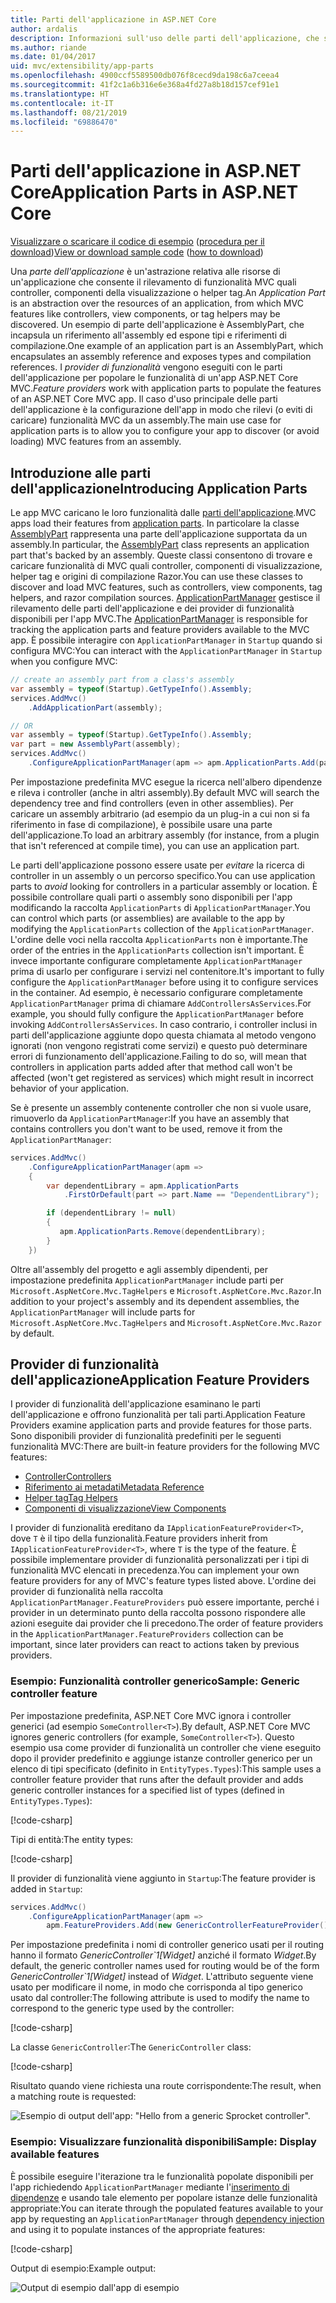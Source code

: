 ```yaml
---
title: Parti dell'applicazione in ASP.NET Core
author: ardalis
description: Informazioni sull'uso delle parti dell'applicazione, che sono astrazioni relative alle risorse di un'app, per rilevare o evitare di caricare funzionalità da un assembly.
ms.author: riande
ms.date: 01/04/2017
uid: mvc/extensibility/app-parts
ms.openlocfilehash: 4900ccf5589500db076f8cecd9da198c6a7ceea4
ms.sourcegitcommit: 41f2c1a6b316e6e368a4fd27a8b18d157cef91e1
ms.translationtype: HT
ms.contentlocale: it-IT
ms.lasthandoff: 08/21/2019
ms.locfileid: "69886470"
---
```

<!-- DO NOT MAKE CHANGES BEFORE https://github.com/aspnet/AspNetCore.Docs/pull/12376 Merges -->

# <a name="application-parts-in-aspnet-core"></a><span data-ttu-id="778f3-103">Parti dell'applicazione in ASP.NET Core</span><span class="sxs-lookup"><span data-stu-id="778f3-103">Application Parts in ASP.NET Core</span></span>

<span data-ttu-id="778f3-104">[Visualizzare o scaricare il codice di esempio](https://github.com/aspnet/AspNetCore.Docs/tree/master/aspnetcore/mvc/advanced/app-parts/sample) ([procedura per il download](xref:index#how-to-download-a-sample))</span><span class="sxs-lookup"><span data-stu-id="778f3-104">[View or download sample code](https://github.com/aspnet/AspNetCore.Docs/tree/master/aspnetcore/mvc/advanced/app-parts/sample) ([how to download](xref:index#how-to-download-a-sample))</span></span>

<span data-ttu-id="778f3-105">Una *parte dell'applicazione* è un'astrazione relativa alle risorse di un'applicazione che consente il rilevamento di funzionalità MVC quali controller, componenti della visualizzazione o helper tag.</span><span class="sxs-lookup"><span data-stu-id="778f3-105">An *Application Part* is an abstraction over the resources of an application, from which MVC features like controllers, view components, or tag helpers may be discovered.</span></span> <span data-ttu-id="778f3-106">Un esempio di parte dell'applicazione è AssemblyPart, che incapsula un riferimento all'assembly ed espone tipi e riferimenti di compilazione.</span><span class="sxs-lookup"><span data-stu-id="778f3-106">One example of an application part is an AssemblyPart, which encapsulates an assembly reference and exposes types and compilation references.</span></span> <span data-ttu-id="778f3-107">I *provider di funzionalità* vengono eseguiti con le parti dell'applicazione per popolare le funzionalità di un'app ASP.NET Core MVC.</span><span class="sxs-lookup"><span data-stu-id="778f3-107">*Feature providers* work with application parts to populate the features of an ASP.NET Core MVC app.</span></span> <span data-ttu-id="778f3-108">Il caso d'uso principale delle parti dell'applicazione è la configurazione dell'app in modo che rilevi (o eviti di caricare) funzionalità MVC da un assembly.</span><span class="sxs-lookup"><span data-stu-id="778f3-108">The main use case for application parts is to allow you to configure your app to discover (or avoid loading) MVC features from an assembly.</span></span>

## <a name="introducing-application-parts"></a><span data-ttu-id="778f3-109">Introduzione alle parti dell'applicazione</span><span class="sxs-lookup"><span data-stu-id="778f3-109">Introducing Application Parts</span></span>

<span data-ttu-id="778f3-110">Le app MVC caricano le loro funzionalità dalle [parti dell'applicazione](/dotnet/api/microsoft.aspnetcore.mvc.applicationparts.applicationpart).</span><span class="sxs-lookup"><span data-stu-id="778f3-110">MVC apps load their features from [application parts](/dotnet/api/microsoft.aspnetcore.mvc.applicationparts.applicationpart).</span></span> <span data-ttu-id="778f3-111">In particolare la classe [AssemblyPart](/dotnet/api/microsoft.aspnetcore.mvc.applicationparts.assemblypart) rappresenta una parte dell'applicazione supportata da un assembly.</span><span class="sxs-lookup"><span data-stu-id="778f3-111">In particular, the [AssemblyPart](/dotnet/api/microsoft.aspnetcore.mvc.applicationparts.assemblypart) class represents an application part that's backed by an assembly.</span></span> <span data-ttu-id="778f3-112">Queste classi consentono di trovare e caricare funzionalità di MVC quali controller, componenti di visualizzazione, helper tag e origini di compilazione Razor.</span><span class="sxs-lookup"><span data-stu-id="778f3-112">You can use these classes to discover and load MVC features, such as controllers, view components, tag helpers, and razor compilation sources.</span></span> <span data-ttu-id="778f3-113">[ApplicationPartManager](/dotnet/api/microsoft.aspnetcore.mvc.applicationparts.applicationpartmanager) gestisce il rilevamento delle parti dell'applicazione e dei provider di funzionalità disponibili per l'app MVC.</span><span class="sxs-lookup"><span data-stu-id="778f3-113">The [ApplicationPartManager](/dotnet/api/microsoft.aspnetcore.mvc.applicationparts.applicationpartmanager) is responsible for tracking the application parts and feature providers available to the MVC app.</span></span> <span data-ttu-id="778f3-114">È possibile interagire con `ApplicationPartManager` in `Startup` quando si configura MVC:</span><span class="sxs-lookup"><span data-stu-id="778f3-114">You can interact with the `ApplicationPartManager` in `Startup` when you configure MVC:</span></span>

```csharp
// create an assembly part from a class's assembly
var assembly = typeof(Startup).GetTypeInfo().Assembly;
services.AddMvc()
    .AddApplicationPart(assembly);

// OR
var assembly = typeof(Startup).GetTypeInfo().Assembly;
var part = new AssemblyPart(assembly);
services.AddMvc()
    .ConfigureApplicationPartManager(apm => apm.ApplicationParts.Add(part));
```

<span data-ttu-id="778f3-115">Per impostazione predefinita MVC esegue la ricerca nell'albero dipendenze e rileva i controller (anche in altri assembly).</span><span class="sxs-lookup"><span data-stu-id="778f3-115">By default MVC will search the dependency tree and find controllers (even in other assemblies).</span></span> <span data-ttu-id="778f3-116">Per caricare un assembly arbitrario (ad esempio da un plug-in a cui non si fa riferimento in fase di compilazione), è possibile usare una parte dell'applicazione.</span><span class="sxs-lookup"><span data-stu-id="778f3-116">To load an arbitrary assembly (for instance, from a plugin that isn't referenced at compile time), you can use an application part.</span></span>

<span data-ttu-id="778f3-117">Le parti dell'applicazione possono essere usate per *evitare* la ricerca di controller in un assembly o un percorso specifico.</span><span class="sxs-lookup"><span data-stu-id="778f3-117">You can use application parts to *avoid* looking for controllers in a particular assembly or location.</span></span> <span data-ttu-id="778f3-118">È possibile controllare quali parti o assembly sono disponibili per l'app modificando la raccolta `ApplicationParts` di `ApplicationPartManager`.</span><span class="sxs-lookup"><span data-stu-id="778f3-118">You can control which parts (or assemblies) are available to the app by modifying the `ApplicationParts` collection of the `ApplicationPartManager`.</span></span> <span data-ttu-id="778f3-119">L'ordine delle voci nella raccolta `ApplicationParts` non è importante.</span><span class="sxs-lookup"><span data-stu-id="778f3-119">The order of the entries in the `ApplicationParts` collection isn't important.</span></span> <span data-ttu-id="778f3-120">È invece importante configurare completamente `ApplicationPartManager` prima di usarlo per configurare i servizi nel contenitore.</span><span class="sxs-lookup"><span data-stu-id="778f3-120">It's important to fully configure the `ApplicationPartManager` before using it to configure services in the container.</span></span> <span data-ttu-id="778f3-121">Ad esempio, è necessario configurare completamente `ApplicationPartManager` prima di chiamare `AddControllersAsServices`.</span><span class="sxs-lookup"><span data-stu-id="778f3-121">For example, you should fully configure the `ApplicationPartManager` before invoking `AddControllersAsServices`.</span></span> <span data-ttu-id="778f3-122">In caso contrario, i controller inclusi in parti dell'applicazione aggiunte dopo questa chiamata al metodo vengono ignorati (non vengono registrati come servizi) e questo può determinare errori di funzionamento dell'applicazione.</span><span class="sxs-lookup"><span data-stu-id="778f3-122">Failing to do so, will mean that controllers in application parts added after that method call won't be affected (won't get registered as services) which might result in incorrect behavior of your application.</span></span>

<span data-ttu-id="778f3-123">Se è presente un assembly contenente controller che non si vuole usare, rimuoverlo da `ApplicationPartManager`:</span><span class="sxs-lookup"><span data-stu-id="778f3-123">If you have an assembly that contains controllers you don't want to be used, remove it from the `ApplicationPartManager`:</span></span>

```csharp
services.AddMvc()
    .ConfigureApplicationPartManager(apm =>
    {
        var dependentLibrary = apm.ApplicationParts
            .FirstOrDefault(part => part.Name == "DependentLibrary");

        if (dependentLibrary != null)
        {
           apm.ApplicationParts.Remove(dependentLibrary);
        }
    })
```

<span data-ttu-id="778f3-124">Oltre all'assembly del progetto e agli assembly dipendenti, per impostazione predefinita `ApplicationPartManager` include parti per `Microsoft.AspNetCore.Mvc.TagHelpers` e `Microsoft.AspNetCore.Mvc.Razor`.</span><span class="sxs-lookup"><span data-stu-id="778f3-124">In addition to your project's assembly and its dependent assemblies, the `ApplicationPartManager` will include parts for `Microsoft.AspNetCore.Mvc.TagHelpers` and `Microsoft.AspNetCore.Mvc.Razor` by default.</span></span>

## <a name="application-feature-providers"></a><span data-ttu-id="778f3-125">Provider di funzionalità dell'applicazione</span><span class="sxs-lookup"><span data-stu-id="778f3-125">Application Feature Providers</span></span>

<span data-ttu-id="778f3-126">I provider di funzionalità dell'applicazione esaminano le parti dell'applicazione e offrono funzionalità per tali parti.</span><span class="sxs-lookup"><span data-stu-id="778f3-126">Application Feature Providers examine application parts and provide features for those parts.</span></span> <span data-ttu-id="778f3-127">Sono disponibili provider di funzionalità predefiniti per le seguenti funzionalità MVC:</span><span class="sxs-lookup"><span data-stu-id="778f3-127">There are built-in feature providers for the following MVC features:</span></span>

* [<span data-ttu-id="778f3-128">Controller</span><span class="sxs-lookup"><span data-stu-id="778f3-128">Controllers</span></span>](/dotnet/api/microsoft.aspnetcore.mvc.controllers.controllerfeatureprovider)
* [<span data-ttu-id="778f3-129">Riferimento ai metadati</span><span class="sxs-lookup"><span data-stu-id="778f3-129">Metadata Reference</span></span>](/dotnet/api/microsoft.aspnetcore.mvc.razor.compilation.metadatareferencefeatureprovider)
* [<span data-ttu-id="778f3-130">Helper tag</span><span class="sxs-lookup"><span data-stu-id="778f3-130">Tag Helpers</span></span>](/dotnet/api/microsoft.aspnetcore.mvc.razor.taghelpers.taghelperfeatureprovider)
* [<span data-ttu-id="778f3-131">Componenti di visualizzazione</span><span class="sxs-lookup"><span data-stu-id="778f3-131">View Components</span></span>](/dotnet/api/microsoft.aspnetcore.mvc.viewcomponents.viewcomponentfeatureprovider)

<span data-ttu-id="778f3-132">I provider di funzionalità ereditano da `IApplicationFeatureProvider<T>`, dove `T` è il tipo della funzionalità.</span><span class="sxs-lookup"><span data-stu-id="778f3-132">Feature providers inherit from `IApplicationFeatureProvider<T>`, where `T` is the type of the feature.</span></span> <span data-ttu-id="778f3-133">È possibile implementare provider di funzionalità personalizzati per i tipi di funzionalità MVC elencati in precedenza.</span><span class="sxs-lookup"><span data-stu-id="778f3-133">You can implement your own feature providers for any of MVC's feature types listed above.</span></span> <span data-ttu-id="778f3-134">L'ordine dei provider di funzionalità nella raccolta `ApplicationPartManager.FeatureProviders` può essere importante, perché i provider in un determinato punto della raccolta possono rispondere alle azioni eseguite dai provider che li precedono.</span><span class="sxs-lookup"><span data-stu-id="778f3-134">The order of feature providers in the `ApplicationPartManager.FeatureProviders` collection can be important, since later providers can react to actions taken by previous providers.</span></span>

### <a name="sample-generic-controller-feature"></a><span data-ttu-id="778f3-135">Esempio: Funzionalità controller generico</span><span class="sxs-lookup"><span data-stu-id="778f3-135">Sample: Generic controller feature</span></span>

<span data-ttu-id="778f3-136">Per impostazione predefinita, ASP.NET Core MVC ignora i controller generici (ad esempio `SomeController<T>`).</span><span class="sxs-lookup"><span data-stu-id="778f3-136">By default, ASP.NET Core MVC ignores generic controllers (for example, `SomeController<T>`).</span></span> <span data-ttu-id="778f3-137">Questo esempio usa come provider di funzionalità un controller che viene eseguito dopo il provider predefinito e aggiunge istanze controller generico per un elenco di tipi specificato (definito in `EntityTypes.Types`):</span><span class="sxs-lookup"><span data-stu-id="778f3-137">This sample uses a controller feature provider that runs after the default provider and adds generic controller instances for a specified list of types (defined in `EntityTypes.Types`):</span></span>

[!code-csharp[](./app-parts/sample/AppPartsSample/GenericControllerFeatureProvider.cs?highlight=13&range=18-36)]

<span data-ttu-id="778f3-138">Tipi di entità:</span><span class="sxs-lookup"><span data-stu-id="778f3-138">The entity types:</span></span>

[!code-csharp[](./app-parts/sample/AppPartsSample/Model/EntityTypes.cs?range=6-16)]

<span data-ttu-id="778f3-139">Il provider di funzionalità viene aggiunto in `Startup`:</span><span class="sxs-lookup"><span data-stu-id="778f3-139">The feature provider is added in `Startup`:</span></span>

```csharp
services.AddMvc()
    .ConfigureApplicationPartManager(apm => 
        apm.FeatureProviders.Add(new GenericControllerFeatureProvider()));
```

<span data-ttu-id="778f3-140">Per impostazione predefinita i nomi di controller generico usati per il routing hanno il formato *GenericController\`1[Widget]* anziché il formato *Widget*.</span><span class="sxs-lookup"><span data-stu-id="778f3-140">By default, the generic controller names used for routing would be of the form *GenericController\`1[Widget]* instead of *Widget*.</span></span> <span data-ttu-id="778f3-141">L'attributo seguente viene usato per modificare il nome, in modo che corrisponda al tipo generico usato dal controller:</span><span class="sxs-lookup"><span data-stu-id="778f3-141">The following attribute is used to modify the name to correspond to the generic type used by the controller:</span></span>

[!code-csharp[](./app-parts/sample/AppPartsSample/GenericControllerNameConvention.cs)]

<span data-ttu-id="778f3-142">La classe `GenericController`:</span><span class="sxs-lookup"><span data-stu-id="778f3-142">The `GenericController` class:</span></span>

[!code-csharp[](./app-parts/sample/AppPartsSample/GenericController.cs?highlight=5-6)]

<span data-ttu-id="778f3-143">Risultato quando viene richiesta una route corrispondente:</span><span class="sxs-lookup"><span data-stu-id="778f3-143">The result, when a matching route is requested:</span></span>

![Esempio di output dell'app: "Hello from a generic Sprocket controller".](app-parts/_static/generic-controller.png)

### <a name="sample-display-available-features"></a><span data-ttu-id="778f3-145">Esempio: Visualizzare funzionalità disponibili</span><span class="sxs-lookup"><span data-stu-id="778f3-145">Sample: Display available features</span></span>

<span data-ttu-id="778f3-146">È possibile eseguire l'iterazione tra le funzionalità popolate disponibili per l'app richiedendo `ApplicationPartManager` mediante l'[inserimento di dipendenze](../../fundamentals/dependency-injection.md) e usando tale elemento per popolare istanze delle funzionalità appropriate:</span><span class="sxs-lookup"><span data-stu-id="778f3-146">You can iterate through the populated features available to your app by requesting an `ApplicationPartManager` through [dependency injection](../../fundamentals/dependency-injection.md) and using it to populate instances of the appropriate features:</span></span>

[!code-csharp[](./app-parts/sample/AppPartsSample/Controllers/FeaturesController.cs?highlight=16,25-27)]

<span data-ttu-id="778f3-147">Output di esempio:</span><span class="sxs-lookup"><span data-stu-id="778f3-147">Example output:</span></span>

![Output di esempio dall'app di esempio](app-parts/_static/available-features.png)
